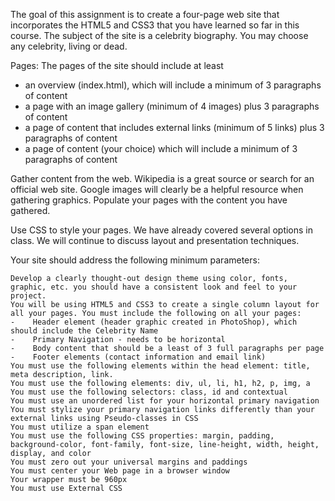 The goal of this assignment is to create a four-page web site that incorporates the HTML5 and CSS3 that you have learned so far in this course. The subject of the site is a celebrity biography. You may choose any celebrity, living or dead.

Pages: The pages of the site should include at least 

   - an overview (index.html), which will include a minimum of 3 paragraphs of content
   - a page with an image gallery (minimum of 4 images) plus 3 paragraphs of content
   - a page of content that includes external links (minimum of 5 links) plus 3 paragraphs of content
   - a page of content (your choice) which will include a minimum of 3 paragraphs of content

Gather content from the web. Wikipedia is a great source or search for an official web site. Google images will clearly be a helpful resource when gathering graphics. Populate your pages with the content you have gathered.

Use CSS to style your pages. We have already covered several options in class. We will continue to discuss layout and presentation techniques.

Your site should address the following minimum parameters:

    Develop a clearly thought-out design theme using color, fonts, graphic, etc. you should have a consistent look and feel to your project.
    You will be using HTML5 and CSS3 to create a single column layout for all your pages. You must include the following on all your pages:
    -    Header element (header graphic created in PhotoShop), which should include the Celebrity Name
    -    Primary Navigation - needs to be horizontal
    -    Body content that should be a least of 3 full paragraphs per page
    -    Footer elements (contact information and email link)
    You must use the following elements within the head element: title, meta description, link.
    You must use the following elements: div, ul, li, h1, h2, p, img, a
    You must use the following selectors: class, id and contextual
    You must use an unordered list for your horizontal primary navigation
    You must stylize your primary navigation links differently than your external links using Pseudo-classes in CSS
    You must utilize a span element
    You must use the following CSS properties: margin, padding, background-color, font-family, font-size, line-height, width, height, display, and color
    You must zero out your universal margins and paddings
    You must center your Web page in a browser window
    Your wrapper must be 960px
    You must use External CSS